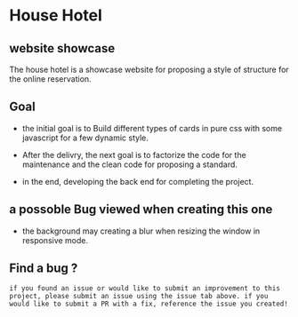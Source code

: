 # House Hotel

## website showcase

The house hotel is a showcase website for proposing a style of structure for the online reservation.

## Goal

 - the initial goal is to Build different types of cards in pure css with some javascript for a few dynamic style. 

 - After the delivry, the next goal is to factorize the code for the maintenance and the clean code for proposing a standard.

 - in the end, developing the back end for completing the project.


## a possoble Bug viewed when creating this one 

- the background may creating a blur when resizing the window in responsive mode.


## Find a bug ? 

    if you found an issue or would like to submit an improvement to this project, please submit an issue using the issue tab above. if you would like to submit a PR with a fix, reference the issue you created!